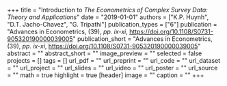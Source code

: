 +++
title = "Introduction to *The Econometrics of Complex Survey Data: Theory and Applications*"
date = "2019-01-01"
authors = ["K.P. Huynh", "D.T. Jacho-Chavez", "G. Tripathi"]
publication_types = ["6"]
publication = "Advances in Econometrics, (39), _pp. ix-xi_, https://doi.org/10.1108/S0731-905320190000039005"
publication_short = "Advances in Econometrics, (39), _pp. ix-xi_, https://doi.org/10.1108/S0731-905320190000039005"
abstract = ""
abstract_short = ""
image_preview = ""
selected = false
projects = []
tags = []
url_pdf = ""
url_preprint = ""
url_code = ""
url_dataset = ""
url_project = ""
url_slides = ""
url_video = ""
url_poster = ""
url_source = ""
math = true
highlight = true
[header]
image = ""
caption = ""
+++
